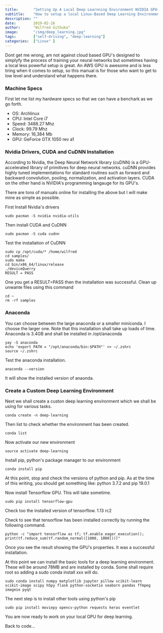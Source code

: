 ```yaml
---
title:       "Setting Up A Local Deep Learnning Environment NVIDIA GPU+Tensorflow+Keras+CuDNN+CUDA in Archlinux"
subtitle:    "How to setup a local Linux-Based Deep Learning Environment in Anaconda"
description: ""
date:        2019-02-26
author:      "Wilfred Githuka"
image:       "/img/deep_learning.jpg"
tags:        ["self-driving", "deep-learning"]
categories:  ["Linux" ]
---
```

Dont get me wrong, am not against cloud based GPU's designed to simplyfy the process of training your
neural networks but sometimes having a local less powerful setup is great. An AWS GPU is awesome and
is less tiring when it comes to setup, so this manual is for those who want to get to low level
and understand what happens there.

### Machine Specs
First let me list my hardware specs so that we can have a benchark as we go forth.

* OS: Archlinux
* CPU: Intel Core i7
* Speed: 3488.27 Mhz
* Clock: 99.79 Mhz
* Memory: 16,384 Mb
* GPU: GeForce GTX 1050 rev a1

### Nvidia Drivers, CUDA and CuDNN Installation

According to Nvidia, the Deep Neural Network library (cuDNN) is a GPU-accelerated library of primitives 
for deep neural networks. cuDNN provides highly tuned implementations for standard routines such as 
forward and backward convolution, pooling, normalization, and activation layers. CUDA on the other hand
is NVIDIA's programming langauge for its GPU's.

There are tons of manuals online for installing the above but I will make mine as simple as possible.

First Install Nvidia's drivers

```console
sudo pacman -S nvidia nvidia-utils
```
Then install CUDA and CuDNN

```console
sudo pacman -S cuda cudnn
```
Test the installation of CuDNN

```console
sudo cp /opt/cuda/* /home/wilfred
cd samples/
sudo make
cd bin/x86_64/linux/release
./deviceQuerry
RESULT = PASS
```
One you get a RESULT=PASS then the installation was successful. Clean up unwante files using this 
command

```console
cd ~
rm -rf samples
```
### Anaconda

You can choose between the large anaconda or a smaller miniconda. I choose the larger one. Note that
this installation shall take up loads of time. Anaconda is 3.4GB and shall be installed in /opt/anaconda

```console
yay -S anaconda
echo 'export PATH = "/opt/anaconda/bin:$PATH"' >> ~/.zshrc
source ~/.zshrc
```

Test the anaconda installation.

```console
anaconda --version
```

It will show the installed version of anaonda.

### Create a Custom Deep Learning Environment

Next we shall create a custon deep learning environment which we shall be using for various tasks.

```console
conda create -n deep-learning
```
Then list to check whether the environment has been created.

```console
conda list
```

Now activate our new environment

```console
source activate deep-learning
```
Install pip, python's package manager to our environment

```console
conda install pip
```

At this point, stop and check the versions of python and pip. As at the time of this writing, you should get
something like: python 3.7.2 and pip 19.0.1

Now install Tensorflow GPU. This will take sometime.

```console
sudo pip install tensorflow-gpu
```
Check too the installed version of tensorflow. 1.13 rc2

Check to see that tensorflow has been installed correctly by running the following command.

```console
python -c "import tensorflow as tf; tf.enable_eager_execution(); print(tf.reduce_sum(tf.random_normal([1000, 1000])))"
```
Once you see the result showing the GPU's properties. It was a successful installation.

At this point we can install the basic tools for a deep learning environment. These will be around 78MB and are
installed by conda. Some shall require root so adding a sudo conda install xxx will do.

```console
sudo conda install numpy matplotlib jupyter pillow scikit-learn scikit-image scipy h5py flask python-socketio seaborn pandas ffmpeg imageio pyqt
```
The next step is to install other tools using python's pip

```console
sudo pip install moviepy opencv-python requests keras eventlet
```
You are now ready to work on your local GPU for deep learning.

Back to code...
